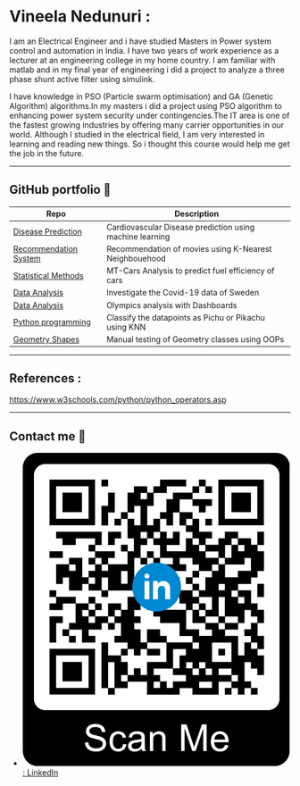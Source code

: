 

# Vineela Nedunuri :
I am an Electrical Engineer and i have studied Masters in Power system control and automation in India. I have two years of work experience as a lecturer at an engineering college in my home country. I am familiar with matlab and in my final year of engineering i did a project to analyze a three phase shunt active filter using simulink.

I have knowledge in PSO (Particle swarm optimisation) and GA (Genetic Algorithm) algorithms.In my masters i did a project using PSO algorithm to enhancing power system security under contingencies.The IT area is one of the fastest growing industries by offering many carrier opportunities in our world. Although I studied in the electrical field, I am very interested in learning and reading new things. So i thought this course would help me get the job in the future.



---

## GitHub portfolio :briefcase:

| Repo                           | Description                                               |
| ------------------------------ | --------------------------------------------------------  |
| [Disease Prediction][dl]       | Cardiovascular Disease prediction using machine learning  |
| [Recommendation System][ml]    | Recommendation of movies using K-Nearest Neighbouehood    |
| [Statistical Methods][SM]      | MT-Cars Analysis to predict fuel efficiency of cars       |
| [Data Analysis][DA]            | Investigate the Covid-19 data of Sweden                   |
| [Data Analysis][lin_alg]       | Olympics analysis with Dashboards                         |
| [Python programming][PP]       | Classify the datapoints as Pichu or Pikachu using KNN     |
| [Geometry Shapes][GT]          | Manual testing of Geometry classes using OOPs             |



[dl]: https://github.com/VineelaNedunuri/Disease-Prediction-Machine-Learning.git
[ml]: https://github.com/VineelaNedunuri/Machine-Learning-vineela-nedunuri/blob/main/Labb/Rekommender_system.ipynb
[SM]: https://github.com/VineelaNedunuri/Statistiska_metoder-vineela-nedunuri/blob/main/Uppgift/Overall%20analysis.ipynb
[DA]: https://github.com/VineelaNedunuri/Databehandling-Vineela-Nedunuri/tree/main/Labb
[lin_alg]: https://github.com/VineelaNedunuri/Databehandling-Vineela-Nedunuri/tree/main/Project
[PP]: https://github.com/VineelaNedunuri/Python-vineela-nedunuri/blob/main/Labs/Labb2.ipynb
[GT]:https://github.com/VineelaNedunuri/Python-vineela-nedunuri/tree/main/Labs/Labb3


---
## References :

https://www.w3schools.com/python/python_operators.asp




---

## Contact me :iphone:

- [![linkedIn icon](assets/LinkdIn.png): LinkedIn][linkedin]

[linkedin]: https://www.linkedin.com/in/vineela-nedunuri-1a811a70/
